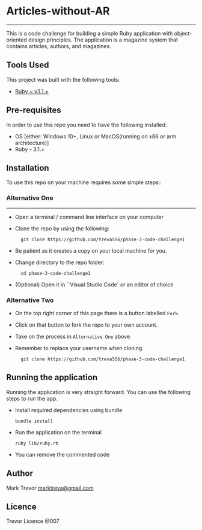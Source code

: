 # Articles-without-AR
--------------------------------
This is a code challenge for building a simple Ruby application with object-oriented design principles. The application is a magazine system that contains articles, authors, and magazines.

## Tools Used
This project was built with the following tools:

- [Ruby ~ v3.1.+](https://www.ruby-lang.org/en/)

## Pre-requisites
In order to use this repo you need to have the following installed:

- OS [either: Windows 10+, Linux or MacOS(running on x86 or arm architecture)]
- Ruby - 3.1.+

## Installation

To use this repo on your machine requires some simple steps::

### Alternative One
-------------
- Open a terminal / command line interface on your computer
- Clone the repo by using the following:

        git clone https://github.com/treva556/phase-3-code-challenge1

- Be patient as it creates a copy on your local machine for you.
- Change directory to the repo folder:

        cd phase-3-code-challenge1

- (Optional) Open it in ``Visual Studio Code` or an editor of choice

### Alternative Two

- On the top right corner of this page there is a button labelled ``Fork``.
- Click on that button to fork the repo to your own account.
- Take on the process in ``Alternative One`` above.
- Remember to replace your username when cloning.

        git clone https://github.com/treva556/phase-3-code-challenge1


## Running the application

Running the application is very straight forward. You can use the following steps to run the app.

- Install required dependencies using bundle

      bundle install

- Run the application on the terminal

      ruby lib/ruby.rb

- You can remove the commented code

## Author
Mark Trevor marktreva@gmail.com

## Licence
Trevor Licence @007